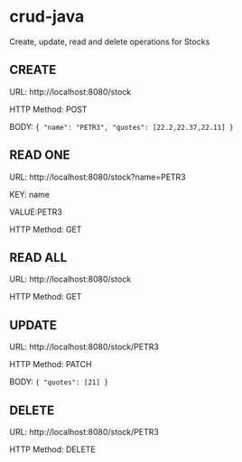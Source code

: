# crud-java
Create, update, read and delete operations for Stocks

## CREATE
URL: http://localhost:8080/stock 

HTTP Method: POST

BODY:
`{
 "name": "PETR3",
 "quotes": [22.2,22.37,22.11]
} `
## READ ONE
URL: http://localhost:8080/stock?name=PETR3

KEY: name

VALUE:PETR3

HTTP Method: GET 
## READ ALL
URL: http://localhost:8080/stock 

HTTP Method: GET 

## UPDATE
URL: http://localhost:8080/stock/PETR3

HTTP Method: PATCH

BODY: 
`{
 "quotes": [21]
} `

## DELETE
URL: http://localhost:8080/stock/PETR3

HTTP Method: DELETE 
